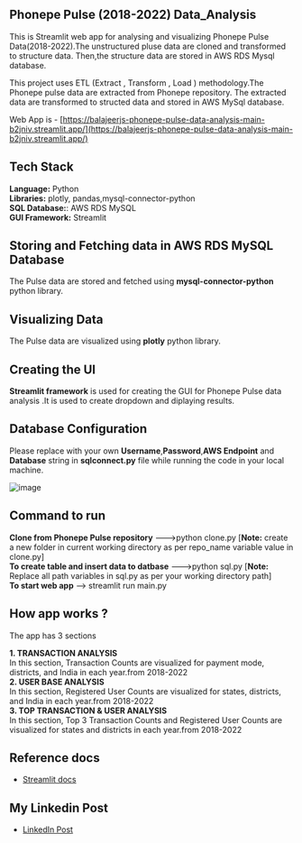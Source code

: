 ## Phonepe Pulse (2018-2022) Data_Analysis

This is Streamlit web app for analysing and visualizing Phonepe Pulse Data(2018-2022).The unstructured pluse data are cloned and transformed to structure data. Then,the structure data are stored in AWS RDS Mysql database.

This project uses ETL (Extract , Transform , Load ) methodology.The Phonepe pulse data are extracted from Phonepe repository. The extracted data are transformed to structed data and stored in AWS MySql database.

Web App is - [https://balajeerjs-phonepe-pulse-data-analysis-main-b2jniv.streamlit.app/](https://balajeerjs-phonepe-pulse-data-analysis-main-b2jniv.streamlit.app/)

## Tech Stack

**Language:** Python\
**Libraries:** plotly, pandas,mysql-connector-python\
**SQL Database:**: AWS RDS MySQL\
**GUI Framework:** Streamlit

## Storing and Fetching  data in AWS RDS MySQL Database

The Pulse data are stored and fetched using **mysql-connector-python** python library.

## Visualizing Data

The Pulse data are visualized using **plotly** python library.

## Creating the UI

 **Streamlit framework** is used for creating the GUI for Phonepe Pulse data analysis .It is used to create dropdown and diplaying results.

## Database Configuration

Please replace with  your own **Username**,**Password**,**AWS Endpoint** and **Database** string in **sqlconnect.py** file while running the code in your local machine.

![image](https://user-images.githubusercontent.com/116367662/224826762-2916bfa4-a1b1-465e-89c8-94c3a8fda690.png)


## Command to run

**Clone from Phonepe Pulse repository** --->python clone.py [**Note:** create a new folder in current working directory as per repo_name variable value in clone.py]\
**To create table and insert data to datbase** --->python sql.py [**Note:** Replace all path variables in sql.py as per your working directory path]\
**To start web app** --> streamlit run main.py

## How app works ?

The app  has 3 sections 

**1. TRANSACTION ANALYSIS**\
    In this section, Transaction Counts are visualized for payment mode, districts, and India in each year.from 2018-2022\
**2. USER BASE ANALYSIS**\
    In this section, Registered User Counts are visualized for states, districts, and India in each year.from 2018-2022\
**3. TOP TRANSACTION & USER ANALYSIS**\
    In this section, Top 3 Transaction Counts and Registered User Counts are visualized for states and  districts in each year.from 2018-2022

## Reference docs
 - [Streamlit docs](https://docs.streamlit.io/)
 
## My Linkedin Post
- [LinkedIn Post](https://www.linkedin.com/posts/rjs-balajee-389a8215a_python-dataengineering-aws-activity-7041175210158432256-jaS2?utm_source=share&utm_medium=member_desktop)
